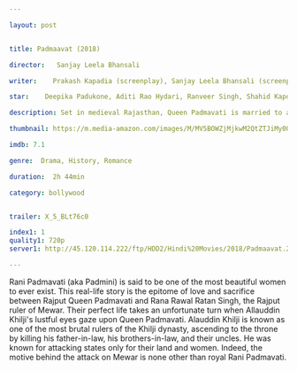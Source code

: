 ```yaml
---

layout: post


title: Padmaavat (2018)

director:   Sanjay Leela Bhansali

writer:    Prakash Kapadia (screenplay), Sanjay Leela Bhansali (screenplay)

star:    Deepika Padukone, Aditi Rao Hydari, Ranveer Singh, Shahid Kapoor

description: Set in medieval Rajasthan, Queen Padmavati is married to a noble king and they live in a prosperous fortress with their subjects until an ambitious Sultan hears of Padmavati's beauty and forms an obsessive love for the Queen of Mewar.

thumbnail: https://m.media-amazon.com/images/M/MV5BOWZjMjkwM2QtZTJiMy00MmI5LWI2YjEtMmY5NjNiYTE2NTBiXkEyXkFqcGdeQXVyNjQ2MjQ5NzM@._V1_UY268_CR2,0,182,268_AL__QL50.jpg

imdb: 7.1

genre:  Drama, History, Romance

duration:  2h 44min

category: bollywood


trailer: X_5_BLt76c0

index1: 1
quality1: 720p
server1: http://45.120.114.222/ftp/HDD2/Hindi%20Movies/2018/Padmaavat.2018.mp4

---
```


Rani Padmavati (aka Padmini) is said to be one of the most beautiful women to ever exist. This real-life story is the epitome of love and sacrifice between Rajput Queen Padmavati and Rana Rawal Ratan Singh, the Rajput ruler of Mewar. Their perfect life takes an unfortunate turn when Allauddin Khilji's lustful eyes gaze upon Queen Padmavati. Alauddin Khilji is known as one of the most brutal rulers of the Khilji dynasty, ascending to the throne by killing his father-in-law, his brothers-in-law, and their uncles. He was known for attacking states only for their land and women. Indeed, the motive behind the attack on Mewar is none other than royal Rani Padmavati.